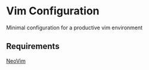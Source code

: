 # Vim Configuration
Minimal configuration for a productive vim environment

## Requirements
[NeoVim](https://github.com/neovim/neovim)
